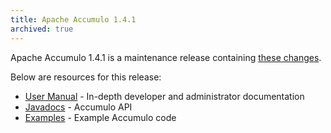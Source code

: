 ```yaml
---
title: Apache Accumulo 1.4.1
archived: true
---
```


Apache Accumulo 1.4.1 is a maintenance release containing [these changes][changes].

Below are resources for this release:

* [User Manual] - In-depth developer and administrator documentation
* [Javadocs] - Accumulo API
* [Examples] - Example Accumulo code

[changes]: https://github.com/apache/accumulo/blob/1.4.1/CHANGES
[User Manual]: /1.4/accumulo_user_manual.pdf
[Javadocs]: /1.4/apidocs/
[Examples]: /1.4/examples/

